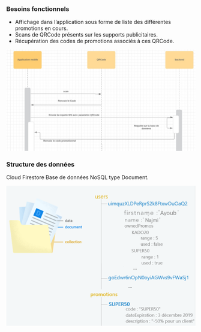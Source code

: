 ### Besoins fonctionnels

-	Affichage dans l’application sous forme de liste des différentes promotions en cours.
-	Scans de QRCode présents sur les supports publicitaires.
-	Récupération des codes de promotions associés à ces QRCode.

![sequence diagram](https://github.com/pfpoujol/IonicGoStyle/blob/master/sequence%20diagram.jpg?raw=true)

### Structure des données

Cloud Firestore
Base de données NoSQL type Document.

![sequence diagram](https://github.com/pfpoujol/IonicGoStyle/blob/master/bdd%20firestore.png?raw=true)
